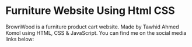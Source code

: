 # Furniture Website Using Html CSS

BrownWood is a furniture product cart website. Made by Tawhid Ahmed Komol using HTML, CSS & JavaScript. You can find me on the social media links below:







